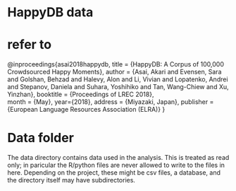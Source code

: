 # HappyDB data
# refer to
@inproceedings{asai2018happydb, 
  title = {HappyDB: A Corpus of 100,000 Crowdsourced Happy Moments}, 
  author = {Asai, Akari and Evensen, Sara and Golshan, Behzad and Halevy, Alon
  and Li, Vivian and Lopatenko, Andrei and Stepanov, Daniela and Suhara, Yoshihiko
  and Tan, Wang-Chiew and Xu, Yinzhan}, 
  booktitle = {Proceedings of LREC 2018},  
  month = {May},   year={2018}, 
  address = {Miyazaki, Japan}, 
  publisher = {European Language Resources Association (ELRA)}
}

# Data folder
The data directory contains data used in the analysis. This is treated as read only; in paricular the R/python files are never allowed to write to the files in here. Depending on the project, these might be csv files, a database, and the directory itself may have subdirectories.

